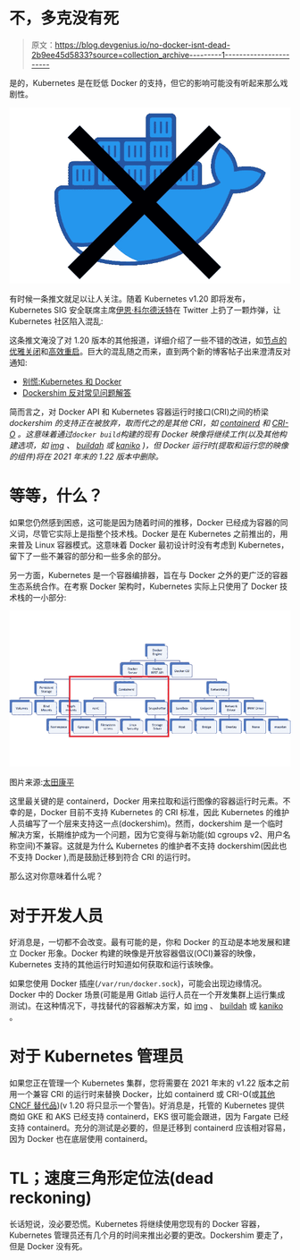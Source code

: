 # 不，多克没有死

> 原文：<https://blog.devgenius.io/no-docker-isnt-dead-2b9ee45d5833?source=collection_archive---------1----------------------->

是的，Kubernetes 是在贬低 Docker 的支持，但它的影响可能没有听起来那么戏剧性。

![](img/d24903a39509925630a5abd1b91b8409.png)

有时候一条推文就足以让人关注。随着 Kubernetes v1.20 即将发布，Kubernetes SIG 安全联席主席[伊恩·科尔德沃特](https://twitter.com/IanColdwater)在 Twitter 上扔了一颗炸弹，让 Kubernetes 社区陷入混乱:

这条推文淹没了对 1.20 版本的其他报道，详细介绍了一些不错的改进，如[节点的优雅关闭](https://sysdig.com/blog/whats-new-kubernetes-1-20/)和[高效重启](https://sysdig.com/blog/whats-new-kubernetes-1-20/)。巨大的混乱随之而来，直到两个新的博客帖子出来澄清反对通知:

*   [别慌:Kubernetes 和 Docker](https://kubernetes.io/blog/2020/12/02/dont-panic-kubernetes-and-docker/)
*   [Dockershim 反对常见问题解答](https://kubernetes.io/blog/2020/12/02/dockershim-faq/)

简而言之，对 Docker API 和 Kubernetes 容器运行时接口(CRI)之间的桥梁 *dockershim 的支持正在被放弃，取而代之的是其他 CRI，如 [containerd](https://github.com/containerd/containerd/) 和 [CRI-O](https://github.com/cri-o/cri-o) 。这意味着通过`docker build`构建的现有 Docker 映像将继续工作(以及其他构建选项，如 [img](https://github.com/genuinetools/img) 、 [buildah](https://github.com/containers/buildah) 或 [kaniko](https://github.com/GoogleContainerTools/kaniko) )，但 Docker 运行时(提取和运行您的映像的组件)将在 2021 年末的 1.22 版本中删除。*

# 等等，什么？

如果您仍然感到困惑，这可能是因为随着时间的推移，Docker 已经成为容器的同义词，尽管它实际上是指整个技术栈。Docker 是在 Kubernetes 之前推出的，用来普及 Linux 容器模式。这意味着 Docker 最初设计时没有考虑到 Kubernetes，留下了一些不兼容的部分和一些多余的部分。

另一方面，Kubernetes 是一个容器编排器，旨在与 Docker 之外的更广泛的容器生态系统合作。在考察 Docker 架构时，Kubernetes 实际上只使用了 Docker 技术栈的一小部分:

![](img/c597d7195df77372b5ec1c89e6ee0d65.png)

图片来源:[太田康平](https://dev.to/inductor/wait-docker-is-deprecated-in-kubernetes-now-what-do-i-do-e4m)

这里最关键的是 containerd，Docker 用来拉取和运行图像的容器运行时元素。不幸的是，Docker 目前不支持 Kubernetes 的 CRI 标准，因此 Kubernetes 的维护人员编写了一个层来支持这一点(dockershim)。然而，dockershim 是一个临时解决方案，长期维护成为一个问题，因为它变得与新功能(如 cgroups v2、用户名称空间)不兼容。这就是为什么 Kubernetes 的维护者不支持 dockershim(因此也不支持 Docker ),而是鼓励迁移到符合 CRI 的运行时。

那么这对你意味着什么呢？

# 对于开发人员

好消息是，一切都不会改变。最有可能的是，你和 Docker 的互动是本地发展和建立 Docker 形象。Docker 构建的映像是开放容器倡议(OCI)兼容的映像，Kubernetes 支持的其他运行时知道如何获取和运行该映像。

如果您使用 Docker 插座(`/var/run/docker.sock`)，可能会出现边缘情况。Docker 中的 Docker 场景(可能是用 Gitlab 运行人员在一个开发集群上运行集成测试)。在这种情况下，寻找替代的容器解决方案，如 [img](https://github.com/genuinetools/img) 、 [buildah](https://github.com/containers/buildah) 或 [kaniko](https://github.com/GoogleContainerTools/kaniko) 。

# 对于 Kubernetes 管理员

如果您正在管理一个 Kubernetes 集群，您将需要在 2021 年末的 v1.22 版本之前用一个兼容 CRI 的运行时来替换 Docker，比如 containerd 或 CRI-O(或[其他 CNCF 替代品](https://landscape.cncf.io/category=container-runtime&format=card-mode&grouping=category))(v 1.20 将只显示一个警告)。好消息是，托管的 Kubernetes 提供商如 GKE 和 AKS 已经支持 containerd，EKS 很可能会跟进，因为 Fargate 已经支持 containerd。充分的测试是必要的，但是迁移到 containerd 应该相对容易，因为 Docker 也在底层使用 containerd。

# TL；速度三角形定位法(dead reckoning)

长话短说，没必要恐慌。Kubernetes 将继续使用您现有的 Docker 容器，Kubernetes 管理员还有几个月的时间来推出必要的更改。Dockershim 要走了，但是 Docker 没有死。